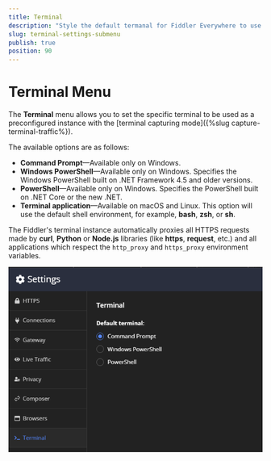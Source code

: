 ```yaml
---
title: Terminal
description: "Style the default termanal for Fiddler Everywhere to use as a preconfigired terminal option."
slug: terminal-settings-submenu
publish: true
position: 90
---
```


# Terminal Menu

The **Terminal** menu allows you to set the specific terminal to be used as a preconfigured instance with the [terminal capturing mode]({%slug capture-terminal-traffic%}).

The available options are as follows:

- **Command Prompt**&mdash;Available only on Windows.
- **Windows PowerShell**&mdash;Available only on Windows. Specifies the Windows PowerShell built on .NET Framework 4.5 and older versions.
- **PowerShell**&mdash;Available only on Windows. Specifies the PowerShell built on .NET Core or the new .NET.
- **Terminal application**&mdash;Available on macOS and Linux. This option will use the default shell environment, for example, **bash**, **zsh**, or **sh**.

The Fiddler's terminal instance automatically proxies all HTTPS requests made by **curl**, **Python** or **Node.js** libraries (like **https**, **request**, etc.) and all applications which respect the `http_proxy` and `https_proxy` environment variables.

![Terminal settings](../../images/settings/settings-terminals.png)
